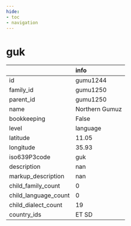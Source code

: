 ```yaml
---
hide:
- toc
- navigation
---
```

# guk
|                      | info           |
|:---------------------|:---------------|
| id                   | gumu1244       |
| family_id            | gumu1250       |
| parent_id            | gumu1250       |
| name                 | Northern Gumuz |
| bookkeeping          | False          |
| level                | language       |
| latitude             | 11.05          |
| longitude            | 35.93          |
| iso639P3code         | guk            |
| description          | nan            |
| markup_description   | nan            |
| child_family_count   | 0              |
| child_language_count | 0              |
| child_dialect_count  | 19             |
| country_ids          | ET SD          |